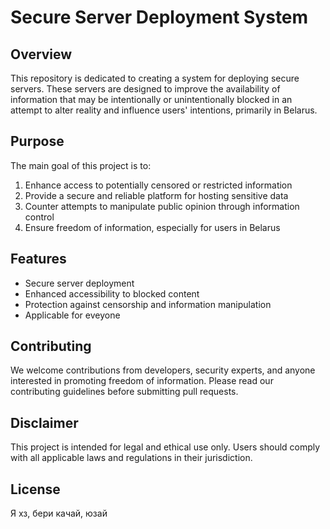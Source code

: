# Secure Server Deployment System

## Overview

This repository is dedicated to creating a system for deploying secure servers. These servers are designed to improve the availability of information that may be intentionally or unintentionally blocked in an attempt to alter reality and influence users' intentions, primarily in Belarus.

## Purpose

The main goal of this project is to:

1. Enhance access to potentially censored or restricted information
2. Provide a secure and reliable platform for hosting sensitive data
3. Counter attempts to manipulate public opinion through information control
4. Ensure freedom of information, especially for users in Belarus

## Features

- Secure server deployment
- Enhanced accessibility to blocked content
- Protection against censorship and information manipulation
- Applicable for eveyone

## Contributing

We welcome contributions from developers, security experts, and anyone interested in promoting freedom of information. Please read our contributing guidelines before submitting pull requests.

## Disclaimer

This project is intended for legal and ethical use only. Users should comply with all applicable laws and regulations in their jurisdiction.

## License

Я хз, бери качай, юзай
